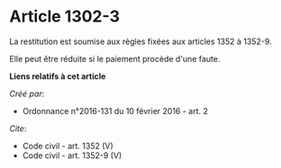 # Article 1302-3

La restitution est soumise aux règles fixées aux articles 1352 à 1352-9.

Elle peut être réduite si le paiement procède d'une faute.

**Liens relatifs à cet article**

_Créé par_:

  - Ordonnance n°2016-131 du 10 février 2016 - art. 2

_Cite_:

  - Code civil - art. 1352 (V)
  - Code civil - art. 1352-9 (V)
